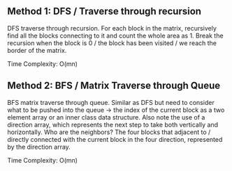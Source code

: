 ## Method 1: DFS / Traverse through recursion

DFS traverse through recursion. For each block in the matrix, recursively find all the blocks connecting to it and count the whole area as 1. Break the recursion when the block is 0 / the block has been visited / we reach the border of the matrix. 

Time Complexity: O(mn) 

## Method 2: BFS / Matrix Traverse through Queue

BFS matrix traverse through queue. Similar as DFS but need to consider what to be pushed into the queue -> the index of the current block as a two element array or an inner class data structure. Also note the use of a direction array, which represents the next step to take both vertically and horizontally. Who are the neighbors? The four blocks that adjacent to / directly connected with the current block in the four direction, represented by the direction array.

Time Complexity: O(mn) 
